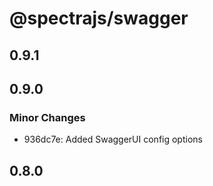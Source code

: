 # @spectrajs/swagger

## 0.9.1

## 0.9.0

### Minor Changes

- 936dc7e: Added SwaggerUI config options

## 0.8.0
